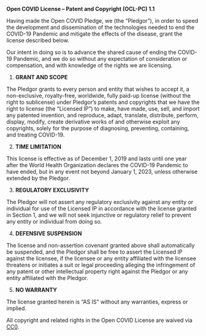 **Open COVID License – Patent and Copyright (OCL-PC) 1.1**

Having made the Open COVID Pledge, we (the “Pledgor”), in order to speed the development and dissemination of the technologies needed to end the COVID-19 Pandemic and mitigate the effects of the disease, grant the license described below.

Our intent in doing so is to advance the shared cause of ending the COVID-19 Pandemic, and we do so without any expectation of consideration or compensation, and with knowledge of the rights we are licensing.

1. **GRANT AND SCOPE**

The Pledgor grants to every person and entity that wishes to accept it, a non-exclusive, royalty-free, worldwide, fully paid-up license (without the right to sublicense) under Pledgor’s patents and copyrights that we have the right to license (the “Licensed IP”) to make, have made, use, sell, and import any patented invention, and reproduce, adapt, translate, distribute, perform, display, modify, create derivative works of and otherwise exploit any copyrights, solely for the purpose of diagnosing, preventing, containing, and treating COVID-19.

2. **TIME LIMITATION**

This license is effective as of December 1, 2019 and lasts until one year after the World Health Organization declares the COVID-19 Pandemic to have ended, but in any event not beyond January 1, 2023, unless otherwise extended by the Pledgor. 

3. **REGULATORY EXCLUSIVITY**

The Pledgor will not assert any regulatory exclusivity against any entity or individual for use of the Licensed IP in accordance with the license granted in Section 1, and we will not seek injunctive or regulatory relief to prevent any entity or individual from doing so.

4. **DEFENSIVE SUSPENSION**

The license and non-assertion covenant granted above shall automatically be suspended, and the Pledgor shall be free to assert the Licensed IP against the licensee, if the licensee or any entity affiliated with the licensee threatens or initiates a suit or legal proceeding alleging the infringement of any patent or other intellectual property right against the Pledgor or any entity affiliated with the Pledgor.

5. **NO WARRANTY**

The license granted herein is “AS IS” without any warranties, express or implied. 

All copyright and related rights in the Open COVID License are waived via [CC0](https://creativecommons.org/publicdomain/zero/1.0/).
